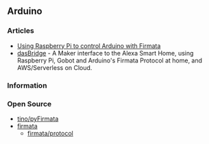 ## Arduino



### Articles
- [Using Raspberry Pi to control Arduino with Firmata](https://www.circuitbasics.com/using-raspberry-pi-to-control-arduino-with-firmata/)
- [dasBridge](https://create.arduino.cc/projecthub/dasbridge-team/dasbridge-129717) - A  Maker interface to the Alexa Smart Home, using Raspberry Pi, Gobot and Arduino's Firmata Protocol at home, and AWS/Serverless on Cloud.


### Information


### Open Source
- [tino/pyFirmata](https://github.com/tino/pyFirmata)
- [firmata](https://github.com/firmata)
    - [firmata/protocol](https://github.com/firmata/protocol)


